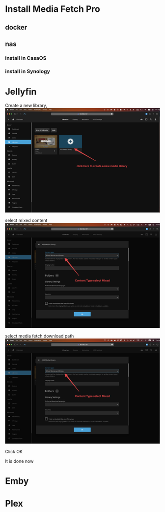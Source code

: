 # Install Media Fetch Pro
## docker 

## nas

### install in CasaOS


### install in Synology


# Jellyfin
Create a new library,
![create a new library](./images/jellyfin/1.png)

select mixed content
![select mixed content](./images/jellyfin/2.png)

select media fetch download path
![select media fetch download path](./images/jellyfin/2.png)

Click OK

It is done now
# Emby

# Plex